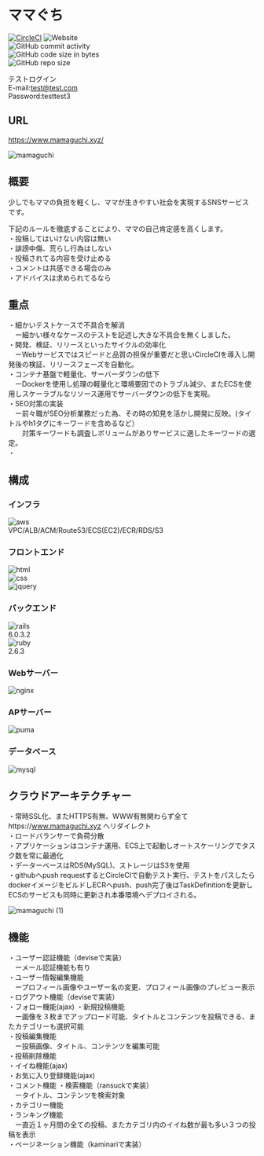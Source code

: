# ママぐち
[![CircleCI](https://circleci.com/gh/suneosama1/mamaguchi.svg?style=svg)](https://circleci.com/gh/suneosama1/mamaguchi)
![Website](https://img.shields.io/website?url=https%3A%2F%2Fwww.mamaguchi.xyz)  
![GitHub commit activity](https://img.shields.io/github/commit-activity/m/suneosama1/mamaguchi?style=plastic)  
![GitHub code size in bytes](https://img.shields.io/github/languages/code-size/suneosama1/mamaguchi?style=plastic)  
![GitHub repo size](https://img.shields.io/github/repo-size/suneosama1/mamaguchi)  
  
テストログイン  
E-mail:test@test.com  
Password:testtest3  

## URL
https://www.mamaguchi.xyz/

![mamaguchi](https://user-images.githubusercontent.com/30628476/90847333-36fed200-e3a5-11ea-9950-ee2bf8f406f0.png)

## 概要
少しでもママの負担を軽くし、ママが生きやすい社会を実現するSNSサービスです。

下記のルールを徹底することにより、ママの自己肯定感を高くします。  
・投稿してはいけない内容は無い  
・誹謗中傷、荒らし行為はしない  
・投稿されてる内容を受け止める  
・コメントは共感できる場合のみ  
・アドバイスは求められてるなら  

## 重点
・細かいテストケースで不具合を解消  
　ー細かい様々なケースのテストを記述し大きな不具合を無くしました。  
・開発、検証、リリースといったサイクルの効率化  
　ーWebサービスではスピードと品質の担保が重要だと思いCircleCIを導入し開発後の検証、リリースフェーズを自動化。  
・コンテナ基盤で軽量化、サーバーダウンの低下  
　ーDockerを使用し処理の軽量化と環境要因でのトラブル減少、またECSを使用しスケーラブルなリソース運用でサーバーダウンの低下を実現。  
・SEO対策の実装  
　ー前々職がSEO分析業務だった為、その時の知見を活かし開発に反映。(タイトルやh1タグにキーワードを含めるなど）  
　　対策キーワードも調査しボリュームがありサービスに適したキーワードの選定。  
・

## 構成
### インフラ
![aws](https://img.shields.io/badge/-Amazon%20AWS-232F3E.svg?logo=amazon-aws&style=flat)  
 VPC/ALB/ACM/Route53/ECS(EC2)/ECR/RDS/S3  
 
### フロントエンド
![html](https://img.shields.io/badge/-HTML5-333.svg?logo=html5&style=plastic)  
![css](https://img.shields.io/badge/-CSS3-1572B6.svg?logo=css3&style=plastic)  
![jquery](https://img.shields.io/badge/-jQuery-0769AD.svg?logo=jquery&style=plastic)  

### バックエンド
![rails](https://img.shields.io/badge/-Rails-CC0000.svg?logo=rails&style=plastic)  
 6.0.3.2  
![ruby](https://img.shields.io/badge/-Ruby-CC342D.svg?logo=ruby&style=plastic)  
 2.6.3  

### Webサーバー
![nginx](https://img.shields.io/badge/-Nginx-bfcfcf.svg?logo=nginx&style=plastic)  
 
### APサーバー
![puma](https://img.shields.io/badge/-Puma-FF00FF.svg?logo=puma&style=plastic)  

### データベース
![mysql](https://img.shields.io/badge/-MySQL-f29221.svg?logo=mysql&style=plastic)  
 
## クラウドアーキテクチャー
・常時SSL化、またHTTPS有無、WWW有無関わらず全てhttps://www.mamaguchi.xyz へリダイレクト  
・ロードバランサーで負荷分散  
・アプリケーションはコンテナ運用、ECS上で起動しオートスケーリングでタスク数を常に最適化  
・データーベースはRDS(MySQL)、ストレージはS3を使用  
・githubへpush requestするとCircleCIで自動テスト実行、テストをパスしたらdockerイメージをビルドしECRへpush、push完了後はTaskDefinitionを更新しECSのサービスも同時に更新され本番環境へデプロイされる。
  
![mamaguchi (1)](https://user-images.githubusercontent.com/30628476/90980874-dfc15300-e598-11ea-9f1b-fa92ad87cde0.png)


## 機能
・ユーザー認証機能（deviseで実装）  
　ーメール認証機能も有り  
・ユーザー情報編集機能  
　ープロフィール画像やユーザー名の変更、プロフィール画像のプレビュー表示  
・ログアウト機能（deviseで実装）  
・フォロー機能(ajax)
・新規投稿機能  
　ー画像を３枚までアップロード可能、タイトルとコンテンツを投稿できる、またカテゴリーも選択可能  
・投稿編集機能  
　ー投稿画像、タイトル、コンテンツを編集可能  
・投稿削除機能  
・イイね機能(ajax)  
・お気に入り登録機能(ajax)  
・コメント機能
・検索機能（ransuckで実装）  
　ータイトル、コンテンツを検索対象  
・カテゴリー機能  
・ランキング機能  
　ー直近１ヶ月間の全ての投稿、またカテゴリ内のイイね数が最も多い３つの投稿を表示  
・ページネーション機能（kaminariで実装）  



